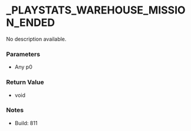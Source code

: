 # _PLAYSTATS_WAREHOUSE_MISSION_ENDED

No description available.

### Parameters
* Any p0

### Return Value
* void

### Notes
* Build: 811


